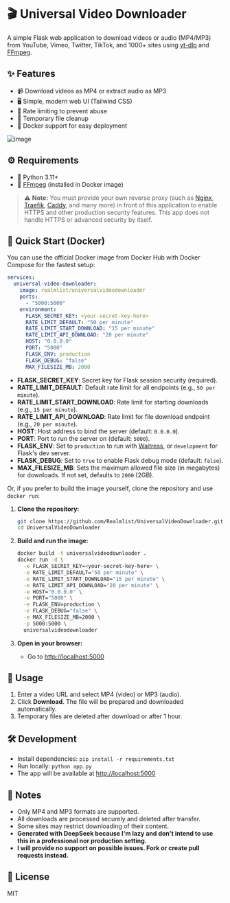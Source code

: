 # 🎬 Universal Video Downloader

A simple Flask web application to download videos or audio (MP4/MP3) from YouTube, Vimeo, Twitter, TikTok, and 1000+ sites using [yt-dlp](https://github.com/yt-dlp/yt-dlp) and [FFmpeg](https://ffmpeg.org/).

## ✨ Features
- 📹 Download videos as MP4 or extract audio as MP3
- 🖥️ Simple, modern web UI (Tailwind CSS)
- 🚦 Rate limiting to prevent abuse
- 🧹 Temporary file cleanup
- 🐳 Docker support for easy deployment

![image](https://github.com/user-attachments/assets/a7dc368a-99f3-4868-841d-2b636fc1c511)

## ⚙️ Requirements
- 🐍 Python 3.11+
- 🎵 [FFmpeg](https://ffmpeg.org/) (installed in Docker image)
> ⚠️ **Note:** You must provide your own reverse proxy (such as [Nginx](https://docs.nginx.com/nginx/admin-guide/web-server/reverse-proxy/), [Traefik](https://doc.traefik.io/traefik/), [Caddy](https://caddyserver.com/docs/quick-starts/reverse-proxy), and many more) in front of this application to enable HTTPS and other production security features. This app does not handle HTTPS or advanced security by itself.

## 🚀 Quick Start (Docker)

You can use the official Docker image from Docker Hub with Docker Compose for the fastest setup:

```yaml
services:
  universal-video-downloader:
    image: realmlist/universalvideodownloader
    ports:
      - "5000:5000"
    environment:
      FLASK_SECRET_KEY: <your-secret-key-here>
      RATE_LIMIT_DEFAULT: "50 per minute"
      RATE_LIMIT_START_DOWNLOAD: "15 per minute"
      RATE_LIMIT_API_DOWNLOAD: "20 per minute"
      HOST: "0.0.0.0"
      PORT: "5000"
      FLASK_ENV: production
      FLASK_DEBUG: "false"
      MAX_FILESIZE_MB: 2000
```

- **FLASK_SECRET_KEY**: Secret key for Flask session security (required).
- **RATE_LIMIT_DEFAULT**: Default rate limit for all endpoints (e.g., `50 per minute`).
- **RATE_LIMIT_START_DOWNLOAD**: Rate limit for starting downloads (e.g., `15 per minute`).
- **RATE_LIMIT_API_DOWNLOAD**: Rate limit for file download endpoint (e.g., `20 per minute`).
- **HOST**: Host address to bind the server (default: `0.0.0.0`).
- **PORT**: Port to run the server on (default: `5000`).
- **FLASK_ENV**: Set to `production` to run with [Waitress](https://docs.pylonsproject.org/projects/waitress/en/stable/), or `development` for Flask's dev server.
- **FLASK_DEBUG**: Set to `true` to enable Flask debug mode (default: `false`).
- **MAX_FILESIZE_MB**: Sets the maximum allowed file size (in megabytes) for downloads. If not set, defaults to `2000` (2GB).

Or, if you prefer to build the image yourself, clone the repository and use `docker run`:

1. **Clone the repository:**
   ```bash
   git clone https://github.com/Realmlist/UniversalVideoDownloader.git
   cd UniversalVideoDownloader
   ```
2. **Build and run the image:**
   ```bash
   docker build -t universalvideodownloader .
   docker run -d \
     -e FLASK_SECRET_KEY=<your-secret-key-here> \
     -e RATE_LIMIT_DEFAULT="50 per minute" \
     -e RATE_LIMIT_START_DOWNLOAD="15 per minute" \
     -e RATE_LIMIT_API_DOWNLOAD="20 per minute" \
     -e HOST="0.0.0.0" \
     -e PORT="5000" \
     -e FLASK_ENV=production \
     -e FLASK_DEBUG="false" \
     -e MAX_FILESIZE_MB=2000 \
     -p 5000:5000 \
     universalvideodownloader
   ```

3. **Open in your browser:**
   - Go to [http://localhost:5000](http://localhost:5000)

## 📝 Usage
1. Enter a video URL and select MP4 (video) or MP3 (audio).
2. Click **Download**. The file will be prepared and downloaded automatically.
3. Temporary files are deleted after download or after 1 hour.

## 🛠️ Development
- Install dependencies: `pip install -r requirements.txt`
- Run locally: `python app.py`
- The app will be available at [http://localhost:5000](http://localhost:5000)

## 📢 Notes
- Only MP4 and MP3 formats are supported.
- All downloads are processed securely and deleted after transfer.
- Some sites may restrict downloading of their content.
- **Generated with DeepSeek because I'm lazy and don't intend to use this in a professional nor production setting.**
- **I will provide no support on possible issues. Fork or create pull requests instead.**

## 📄 License
MIT

